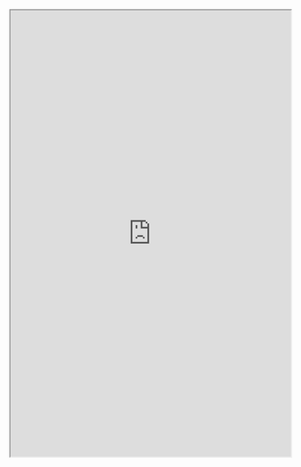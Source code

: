 <iframe src="https://docs.google.com/forms/d/e/1FAIpQLSdVzLZs64gzKMy5zhjcaEGoiSeWWQJeUdWVCFA6BvFZmYsFjw/viewform?usp=pp_url" width="100%" height="800"></iframe>
